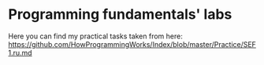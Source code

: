 # Programming fundamentals' labs
Here you can find my practical tasks taken from here:
https://github.com/HowProgrammingWorks/Index/blob/master/Practice/SEF1.ru.md
